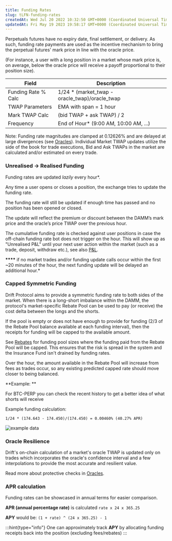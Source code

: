 ```yaml
---
title: Funding Rates
slug: tLFN-funding-rates
createdAt: Wed Jul 20 2022 10:32:50 GMT+0000 (Coordinated Universal Time)
updatedAt: Fri May 19 2023 19:58:17 GMT+0000 (Coordinated Universal Time)
---
```


Perpetuals futures have no expiry date, final settlement, or delivery. As such, funding rate payments are used as the incentive mechanism to bring the perpetual futures' mark price in line with the oracle price.&#x20;

(For instance, a user with a long position in a market whose mark price is, on average, below the oracle price will receive a payoff proportional to their position size).

| Field               | Description                                     |
| ------------------- | ----------------------------------------------- |
| Funding Rate % Calc | 1/24 \* (market_twap - oracle_twap)/oracle_twap |
| TWAP Parameters     | EMA with span = 1 hour                          |
| Mark TWAP Calc      | (bid TWAP + ask TWAP) / 2                       |
| Frequency           | End of Hour\* (9:00 AM, 10:00 AM, ...)          |

Note: Funding rate magnitudes are clamped at 0.12626% and are delayed at large divergences (see [Oracles](<../Trading/13 Oracles.md>)). Individual Market TWAP updates utilize the side of the book for trade executions, Bid and Ask TWAPs in the market are calculated and/or estimated on every trade.&#x20;

### Unrealised -> Realised Funding

Funding rates are updated _lazily_ every hour\*.&#x20;

Any time a user opens or closes a position, the exchange tries to update the funding rate.&#x20;

The funding rate will still be updated if enough time has passed and no position has been opened or closed.&#x20;

The update will reflect the premium or discount between the DAMM’s mark price and the oracle’s price TWAP over the previous hour.&#x20;

The cumulative funding rate is checked against user positions in case the off-chain funding rate bot does not trigger on the hour. This will show up as "Unrealised P\&L" until your next user action within the market (such as a trade, deposit, withdraw etc.), see also [P\&L](<../P&L/0 P_L.md>).

**\*\*\*\*** if no market trades and/or funding update calls occur within the first \~20 minutes of the hour, the next funding update will be delayed an additional hour.\*

### Capped Symmetric Funding

Drift Protocol aims to provide a symmetric funding rate to both sides of the market. When there is a long-short imbalance within the DAMM, the protocol's market-specific Rebate Pool can be used to pay (or receive) the cost delta between the longs and the shorts.&#x20;

If the pool is empty or does not have enough to provide for funding (2/3 of the Rebate Pool balance available at each funding interval), then the receipts for funding will be capped to the available amount.

See [Rebates](https://docs.drift.trade/funding-rates) for funding pool sizes where the funding paid from the Rebate Pool will be capped. This ensures that the risk is spread in the system and the Insurance Fund isn't drained by funding rates.&#x20;

Over the hour, the amount available in the Rebate Pool will increase from fees as trades occur, so any existing predicted capped rate should move closer to being balanced.

**Example: **

For BTC-PERP you can check the recent history to get a better idea of what shorts will receive

Example funding calculation:&#x20;

`1/24 * (174.643 - 174.450)/(174.450) = 0.00460% (40.27% APR)`

![example data](../../static/assets/mBFRK1HfhF-9o6IaExcW0_screen-shot-2021-12-30-at-115308-am.png)

### Oracle Resilience

Drift's on-chain calculation of a market's oracle TWAP is updated only on trades which incorporates the oracle's confidence interval and a few interpolations to provide the most accurate and resilient value.&#x20;

Read more about protective checks in [Oracles](<../Trading/13 Oracles.md/>).

### APR calculation

Funding rates can be showcased in annual terms for easier comparison.

**APR (annual percentage rate)** is calculated `rate x 24 x 365.25`

**APY** would be: `(1 + rate) ^ (24 x 365.25) - 1`

:::hint{type="info"}
One can approximately track **APY** by allocating funding receipts back into the position (excluding fees/rebates)
:::
